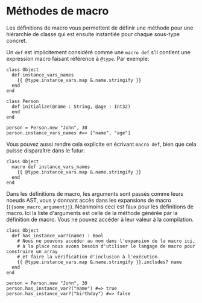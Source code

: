 # Méthodes de macro

Les définitions de macro vous permettent de définir une méthode pour une hiérarchie de classe qui est ensuite instantiée pour chaque sous-type concret.

Un `def` est implicitement considéré comme une `macro def` s'il contient une expression macro faisant référence à `@type`. Par exemple:

```crystal
class Object
  def instance_vars_names
    {{ @type.instance_vars.map &.name.stringify }}
  end
end

class Person
  def initialize(@name : String, @age : Int32)
  end
end

person = Person.new "John", 30
person.instance_vars_names #=> ["name", "age"]
```

Vous pouvez aussi rendre cela explicite en écrivant `macro def`, bien que cela puisse disparaître dans le futur:

```crystal
class Object
  macro def instance_vars_names
    {{ @type.instance_vars.map &.name.stringify }}
  end
end
```

Dans les définitions de macro, les arguments sont passés comme leurs noeuds AST,
vous y donnant accès dans les expansions de macro (`{{some_macro_argument}}`).
Néanmoins ceci est faux pour les définitions de macro. Ici la liste d'arguments
est celle de la méthode générée par la définition de macro.
Vous ne pouvez accéder à leur valeur à la compilation.

```crystal
class Object
  def has_instance_var?(name) : Bool
    # Nous ne pouvons accéder au nom dans l'expansion de la macro ici,
    # à la place nous avons besoin d'utiliser le langage de macro pour construire un array
    # et faire la vérification d'inclusion à l'exécution.
    {{ @type.instance_vars.map &.name.stringify }}.includes? name
  end
end

person = Person.new "John", 30
person.has_instance_var?("name") #=> true
person.has_instance_var?("birthday") #=> false
```

